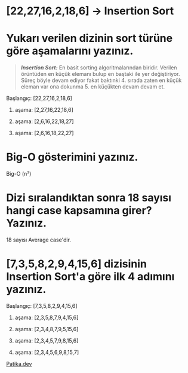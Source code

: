 # **[22,27,16,2,18,6] -> Insertion Sort**
# Yukarı verilen dizinin sort türüne göre aşamalarını yazınız.
> ***Insertion Sort:*** En basit sorting algoritmalarından biridir. Verilen örüntüden en küçük elemanı bulup en baştaki ile yer değiştiriyor. Süreç böyle devam ediyor fakat baktınki 4. sırada zaten en küçük eleman var ona dokunma 5. en küçükten devam devam et.

Başlangıç: [22,27,16,2,18,6]

1. aşama: [2,27,16,22,18,6]

2. aşama: [2,6,16,22,18,27]

3. aşama: [2,6,16,18,22,27]

# Big-O gösterimini yazınız.
Big-O (n²)

# Dizi sıralandıktan sonra 18 sayısı hangi case kapsamına girer? Yazınız.
18 sayısı Average case'dir.

# [7,3,5,8,2,9,4,15,6] dizisinin Insertion Sort'a göre ilk 4 adımını yazınız.
Başlangıç: [7,3,5,8,2,9,4,15,6]

1. aşama: [2,3,5,8,7,9,4,15,6]

2. aşama: [2,3,4,8,7,9,5,15,6]

3. aşama: [2,3,4,5,7,9,8,15,6]

4. aşama: [2,3,4,5,6,9,8,15,7]

[Patika.dev](https://www.patika.dev) 



